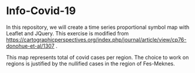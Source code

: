 # Info-Covid-19
In this repository, we will create a time series proportional symbol map with Leaflet and JQuery. This  exercise is modified from 
https://cartographicperspectives.org/index.php/journal/article/view/cp76-donohue-et-al/1307 .

This map represents total of covid cases per region. The choice to work on regions is justified by the nullified cases in the region of Fes-Meknes.
